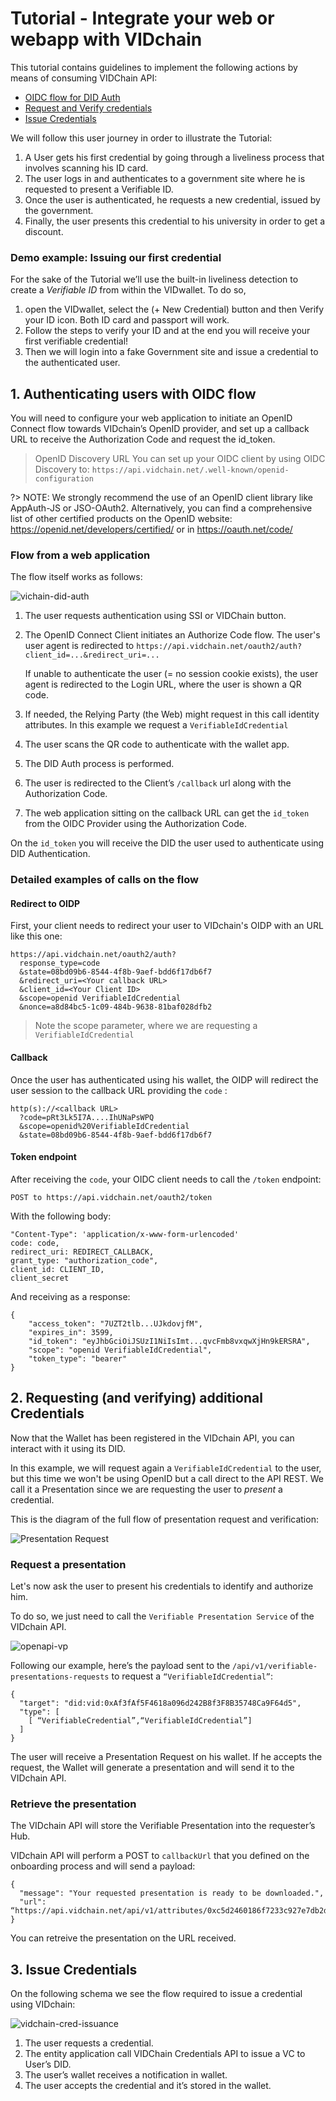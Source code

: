 # Tutorial - Integrate your web or webapp with VIDchain

This tutorial contains guidelines to implement the following actions by means of consuming VIDChain API:

- [OIDC flow for DID Auth](#oidc-flow-for-did-auth)
- [Request and Verify credentials](#request-and-verifying-a-presentation)
- [Issue Credentials](#issue-credentials)

We will follow this user journey in order to illustrate the Tutorial:

1. A User gets his first credential by going through a liveliness process that involves scanning his ID card.
2. The user logs in and authenticates to a government site where he is requested to present a Verifiable ID.
3. Once the user is authenticated, he requests a new credential, issued by the government.
4. Finally, the user presents this credential to his university in order to get a discount.

### Demo example: Issuing our first credential

For the sake of the Tutorial we’ll use the built-in liveliness detection to create a _Verifiable ID_ from within the VIDwallet. To do so,

1. open the VIDwallet, select the (+ New Credential) button and then Verify your ID icon. Both ID card and passport will work.
1. Follow the steps to verify your ID and at the end you will receive your first verifiable credential!
1. Then we will login into a fake Government site and issue a credential to the authenticated user.

## 1. Authenticating users with OIDC flow

You will need to configure your web application to initiate an OpenID Connect flow towards VIDchain’s OpenID provider, and set up a callback URL to receive the Authorization Code and request the id_token.

> OpenID Discovery URL
> You can set up your OIDC client by using OIDC Discovery to: `https://api.vidchain.net/.well-known/openid-configuration`

?> NOTE: We strongly recommend the use of an OpenID client library like AppAuth-JS or JSO-OAuth2. Alternatively, you can find a comprehensive list of other certified products on the OpenID website: https://openid.net/developers/certified/ or in https://oauth.net/code/

### Flow from a web application

The flow itself works as follows:

![vichain-did-auth](../_media/vidchain-did-auth.jpg)

1. The user requests authentication using SSI or VIDChain button.
2. The OpenID Connect Client initiates an Authorize Code flow. The user's user agent is redirected to `https://api.vidchain.net/oauth2/auth?client_id=...&redirect_uri=...`

   If unable to authenticate the user (= no session cookie exists), the user agent is redirected to the Login URL, where the user is shown a QR code.

3. If needed, the Relying Party (the Web) might request in this call identity attributes. In this example we request a `VerifiableIdCredential`
4. The user scans the QR code to authenticate with the wallet app.
5. The DID Auth process is performed.
6. The user is redirected to the Client’s `/callback` url along with the Authorization Code.
7. The web application sitting on the callback URL can get the `id_token` from the OIDC Provider using the Authorization Code.

On the `id_token` you will receive the DID the user used to authenticate using DID Authentication.

### Detailed examples of calls on the flow

#### Redirect to OIDP

First, your client needs to redirect your user to VIDchain's OIDP with an URL like this one:

```
https://api.vidchain.net/oauth2/auth?
  response_type=code
  &state=08bd09b6-8544-4f8b-9aef-bdd6f17db6f7
  &redirect_uri=<Your callback URL>
  &client_id=<Your Client ID>
  &scope=openid VerifiableIdCredential
  &nonce=a8d84bc5-1c09-484b-9638-81baf028dfb2
```

> Note the scope parameter, where we are requesting a `VerifiableIdCredential`

#### Callback

Once the user has authenticated using his wallet, the OIDP will redirect the user session to the callback URL providing the `code` :

```
http(s)://<callback URL>
  ?code=pRt3Lk5I7A....IhUNaPsWPQ
  &scope=openid%20VerifiableIdCredential
  &state=08bd09b6-8544-4f8b-9aef-bdd6f17db6f7
```

#### Token endpoint

After receiving the `code`, your OIDC client needs to call the `/token` endpoint:

```
POST to https://api.vidchain.net/oauth2/token
```

With the following body:

```
"Content-Type": 'application/x-www-form-urlencoded'
code: code,
redirect_uri: REDIRECT_CALLBACK,
grant_type: "authorization_code",
client_id: CLIENT_ID,
client_secret
```

And receiving as a response:

```
{
    "access_token": "7UZT2tlb...UJkdovjfM",
    "expires_in": 3599,
    "id_token": "eyJhbGciOiJSUzI1NiIsImt...qvcFmb8vxqwXjHn9kERSRA",
    "scope": "openid VerifiableIdCredential",
    "token_type": "bearer"
}
```

## 2. Requesting (and verifying) additional Credentials

Now that the Wallet has been registered in the VIDchain API, you can interact with it using its DID.

In this example, we will request again a `VerifiableIdCredential` to the user, but this time we won't be using OpenID but a call direct to the API REST. We call it a Presentation since we are requesting the user to _present_ a credential.

This is the diagram of the full flow of presentation request and verification:

![Presentation Request](../_media/vidchain-presentation-request.jpg)

### Request a presentation

Let's now ask the user to present his credentials to identify and authorize him.

To do so, we just need to call the `Verifiable Presentation Service` of the VIDchain API.

![openapi-vp](../_media/openapi-vp.jpg)

Following our example, here’s the payload sent to the `/api/v1/verifiable-presentations-requests` to request a `“VerifiableIdCredential”`:

    {
      "target": "did:vid:0xAf3fAf5F4618a096d242B8f3F8B35748Ca9F64d5",
      "type": [
        [ “VerifiableCredential”,“VerifiableIdCredential”]
      ]
    }

The user will receive a Presentation Request on his wallet. If he accepts the request, the Wallet will generate a presentation and will send it to the VIDchain API.

### Retrieve the presentation

The VIDchain API will store the Verifiable Presentation into the requester’s Hub.

VIDchain API will perform a POST to `callbackUrl` that you defined on the onboarding process and will send a payload:

    {
      "message": "Your requested presentation is ready to be downloaded.",
      "url": “https://api.vidchain.net/api/v1/attributes/0xc5d2460186f7233c927e7db2dcc703c0e500b653ca82273b7bfad8045d85a470”
    }

You can retreive the presentation on the URL received.

## 3. Issue Credentials

On the following schema we see the flow required to issue a credential using VIDchain:

![vidchain-cred-issuance](../_media/vidchain-cred-issuance.jpg)

1. The user requests a credential.
2. The entity application call VIDChain Credentials API to issue a VC to User’s DID.
3. The user’s wallet receives a notification in wallet.
4. The user accepts the credential and it’s stored in the wallet.
